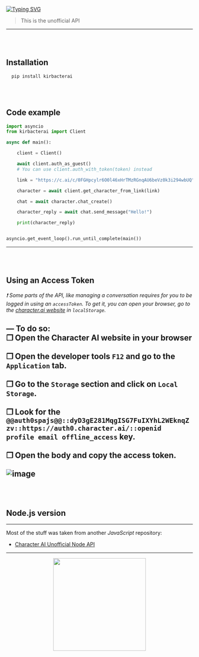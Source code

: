 [![Typing SVG](https://readme-typing-svg.herokuapp.com?color=%2336BCF7&lines=Python+wrapper+for+beta.character.ai)](https://github.com/KirbyRedius/KirbacterAI)
>This is the unofficial API
--- 
<br><br/>
## Installation
```bash
  pip install kirbacterai
```
<br><br>

## Code example
```python
import asyncio
from kirbacterai import Client

async def main():

    client = Client()

    await client.auth_as_guest()
    # You can use client.auth_with_token(token) instead

    link = "https://c.ai/c/0FGHpcylr6O0l46xHrTMzRGnqAU6beVz0k3i294wbUQ"

    character = await client.get_character_from_link(link)

    chat = await character.chat_create()

    character_reply = await chat.send_message("Hello!")

    print(character_reply)


asyncio.get_event_loop().run_until_complete(main())

```
---
<br><br>

## Using an Access Token
*<p dir="auto"> :heavy_exclamation_mark: Some parts of the API, like managing a conversation requires for you to be logged in using an <code>accessToken</code>.
To get it, you can open your browser, go to the <a href="https://character.ai" rel="nofollow">character.ai website</a> in <code>localStorage</code>.</p>*

 — To do so:      
❒ Open the Character AI website in your browser
<br><br/>
❒ Open the developer tools <code>F12</code> and go to the <code>Application</code> tab.
<br><br/>
❒ Go to the <code>Storage</code> section and click on <code>Local Storage</code>.
<br><br/>
❒ Look for the `@@auth0spajs@@::dyD3gE281MqgISG7FuIXYhL2WEknqZzv::https://auth0.character.ai/::openid profile email offline_access` key.
<br><br/>
❒ Open the body and copy the access token.
<br><br/>
![image](https://github.com/KirbyRedius/CharacterAI/assets/142050294/89a804e1-1d51-4caa-a01e-6824c08912ef)
---
<br><br>

## Node.js version
---

Most of the stuff was taken from another _JavaScript_ repository:

- [Character AI Unofficial Node API](https://github.com/realcoloride/node_characterai)

--- 


<div id="header" align="center">
  <img src="https://media.tenor.com/oBAv0Q0H8O4AAAAi/scratch-cat.gif" width="250"/>
</div>

<br><br>

